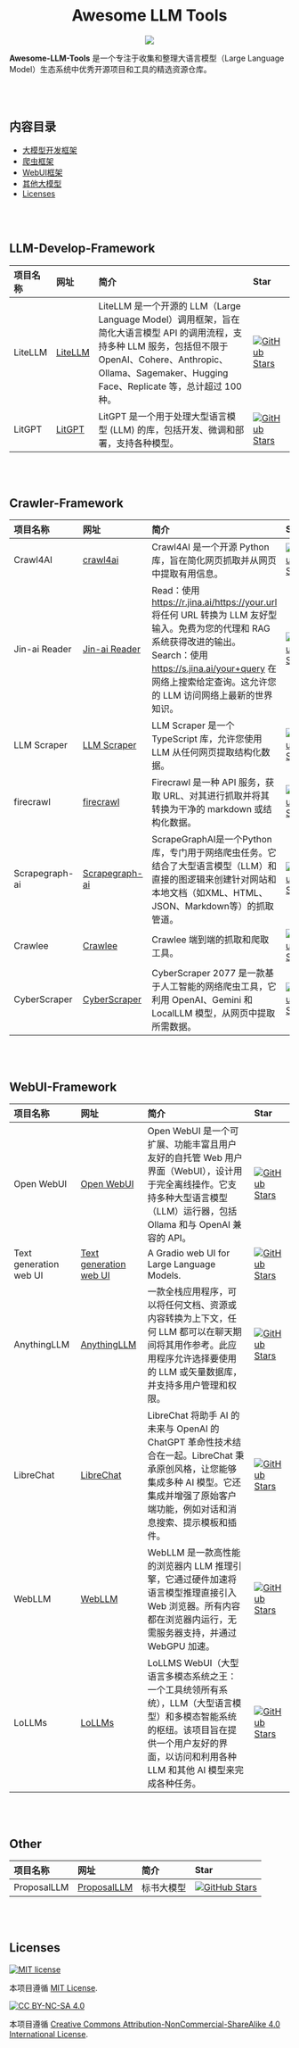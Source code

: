 <div align="center">
    <h1>Awesome LLM Tools</h1>
    <a href="https://awesome.re"><img src="https://awesome.re/badge.svg"/></a>
</div>

**Awesome-LLM-Tools** 是一个专注于收集和整理大语言模型（Large Language Model）生态系统中优秀开源项目和工具的精选资源仓库。
 
<br><br>
## 内容目录

- [大模型开发框架](#LLM-Develop-Framework) 
- [爬虫框架](#Crawler-Framework) 
- [WebUI框架](#WebUI-Framework)
- [其他大模型](#Other)
- [Licenses](#Licenses)

<br><br>
## LLM-Develop-Framework

| 项目名称 | 网址 | 简介 | Star |
| :-- | :-- | :-- | :-- |
| LiteLLM | [LiteLLM](https://github.com/BerriAI/litellm) | LiteLLM 是一个开源的 LLM（Large Language Model）调用框架，旨在简化大语言模型 API 的调用流程，支持多种 LLM 服务，包括但不限于 OpenAI、Cohere、Anthropic、Ollama、Sagemaker、Hugging Face、Replicate 等，总计超过 100 种。 | [![GitHub Stars](https://img.shields.io/github/stars/BerriAI/litellm?style=social)](https://github.com/BerriAI/litellm/stargazers) |
| LitGPT | [LitGPT](https://github.com/Lightning-AI/litgpt) | LitGPT 是一个用于处理大型语言模型 (LLM) 的库，包括开发、微调和部署，支持各种模型。 | [![GitHub Stars](https://img.shields.io/github/stars/Lightning-AI/litgpt?style=social)](https://github.com/Lightning-AI/litgpt/stargazers) |


<br><br>
## Crawler-Framework

| 项目名称 | 网址 | 简介 | Star |
| :-- | :-- | :-- | :-- |
| Crawl4AI | [crawl4ai](https://github.com/unclecode/crawl4ai) | Crawl4AI 是一个开源 Python 库，旨在简化网页抓取并从网页中提取有用信息。 | [![GitHub Stars](https://img.shields.io/github/stars/unclecode/crawl4ai?style=social)](https://github.com/unclecode/crawl4ai/stargazers) |
| Jin-ai Reader | [Jin-ai Reader](https://github.com/jina-ai/reader) | Read：使用 https://r.jina.ai/https://your.url 将任何 URL 转换为 LLM 友好型输入。免费为您的代理和 RAG 系统获得改进的输出。<br> Search：使用 https://s.jina.ai/your+query 在网络上搜索给定查询。这允许您的 LLM 访问网络上最新的世界知识。<br> | [![GitHub Stars](https://img.shields.io/github/stars/jina-ai/reader?style=social)](https://github.com/jina-ai/reader/stargazers) |
| LLM Scraper | [LLM Scraper](https://github.com/mishushakov/llm-scraper) | LLM Scraper 是一个 TypeScript 库，允许您使用 LLM 从任何网页提取结构化数据。 | [![GitHub Stars](https://img.shields.io/github/stars/mishushakov/llm-scraper?style=social)](https://github.com/mishushakov/llm-scraper/stargazers) |
| firecrawl | [firecrawl](https://github.com/mendableai/firecrawl) | Firecrawl 是一种 API 服务，获取 URL、对其进行抓取并将其转换为干净的 markdown 或结构化数据。 | [![GitHub Stars](https://img.shields.io/github/stars/mendableai/firecrawl?style=social)](https://github.com/mendableai/firecrawl/stargazers) |
| Scrapegraph-ai | [Scrapegraph-ai](https://github.com/VinciGit00/Scrapegraph-ai) | ScrapeGraphAI是一个Python库，专门用于网络爬虫任务。它结合了大型语言模型（LLM）和直接的图逻辑来创建针对网站和本地文档（如XML、HTML、JSON、Markdown等）的抓取管道。 | [![GitHub Stars](https://img.shields.io/github/stars/VinciGit00/Scrapegraph-ai?style=social)](https://github.com/VinciGit00/Scrapegraph-ai/stargazers) |
| Crawlee | [Crawlee](https://github.com/apify/crawlee-python) | Crawlee 端到端的抓取和爬取工具。 | [![GitHub Stars](https://img.shields.io/github/stars/apify/crawlee-python?style=social)](https://github.com/apify/crawlee-python/stargazers) |
| CyberScraper | [CyberScraper](https://github.com/itsOwen/CyberScraper-2077) | CyberScraper 2077 是一款基于人工智能的网络爬虫工具，它利用 OpenAI、Gemini 和 LocalLLM 模型，从网页中提取所需数据。 | [![GitHub Stars](https://img.shields.io/github/stars/itsOwen/CyberScraper-2077?style=social)](https://github.com/itsOwen/CyberScraper-2077/stargazers) |


<br><br>
## WebUI-Framework

| 项目名称 | 网址 | 简介 | Star |
| :-- | :-- | :-- | :-- |
| Open WebUI | [Open WebUI](https://github.com/open-webui/open-webui) | Open WebUI 是一个可扩展、功能丰富且用户友好的自托管 Web 用户界面（WebUI），设计用于完全离线操作。它支持多种大型语言模型（LLM）运行器，包括 Ollama 和与 OpenAI 兼容的 API。 | [![GitHub Stars](https://img.shields.io/github/stars/open-webui/open-webui?style=social)](https://github.com/open-webui/open-webui/stargazers) |
| Text generation web UI | [Text generation web UI](https://github.com/oobabooga/text-generation-webui) | A Gradio web UI for Large Language Models. | [![GitHub Stars](https://img.shields.io/github/stars/oobabooga/text-generation-webui?style=social)](https://github.com/oobabooga/text-generation-webui/stargazers) |
| AnythingLLM | [AnythingLLM](https://github.com/Mintplex-Labs/anything-llm) | 一款全栈应用程序，可以将任何文档、资源或内容转换为上下文，任何 LLM 都可以在聊天期间将其用作参考。此应用程序允许选择要使用的 LLM 或矢量数据库，并支持多用户管理和权限。 | [![GitHub Stars](https://img.shields.io/github/stars/Mintplex-Labs/anything-llm?style=social)](https://github.com/Mintplex-Labs/anything-llm/stargazers) |
| LibreChat | [LibreChat](https://github.com/danny-avila/LibreChat) | LibreChat 将助手 AI 的未来与 OpenAI 的 ChatGPT 革命性技术结合在一起。LibreChat 秉承原创风格，让您能够集成多种 AI 模型。它还集成并增强了原始客户端功能，例如对话和消息搜索、提示模板和插件。 | [![GitHub Stars](https://img.shields.io/github/stars/danny-avila/LibreChat?style=social)](https://github.com/danny-avila/LibreChat/stargazers) |
| WebLLM | [WebLLM](https://github.com/mlc-ai/web-llm) | WebLLM 是一款高性能的浏览器内 LLM 推理引擎，它通过硬件加速将语言模型推理直接引入 Web 浏览器。所有内容都在浏览器内运行，无需服务器支持，并通过 WebGPU 加速。 | [![GitHub Stars](https://img.shields.io/github/stars/mlc-ai/web-llm?style=social)](https://github.com/mlc-ai/web-llm/stargazers) |
| LoLLMs | [LoLLMs](https://github.com/ParisNeo/lollms-webui) | LoLLMS WebUI（大型语言多模态系统之王：一个工具统领所有系统），LLM（大型语言模型）和多模态智能系统的枢纽。该项目旨在提供一个用户友好的界面，以访问和利用各种 LLM 和其他 AI 模型来完成各种任务。 | [![GitHub Stars](https://img.shields.io/github/stars/ParisNeo/lollms-webui?style=social)](https://github.com/ParisNeo/lollms-webui/stargazers) |


<br><br>
## Other

| 项目名称 | 网址 | 简介 | Star |
| :-- | :-- | :-- | :-- |
| ProposalLLM | [ProposalLLM](https://github.com/William-GuoWei/ProposalLLM) | 标书大模型 | [![GitHub Stars](https://img.shields.io/github/stars/William-GuoWei/ProposalLLM?style=social)](https://github.com/William-GuoWei/ProposalLLM/stargazers) |

<br><br>
## Licenses

[![MIT license](https://img.shields.io/badge/License-MIT-blue.svg)](https://lbesson.mit-license.org/)

本项目遵循 [MIT License](https://lbesson.mit-license.org/).

[![CC BY-NC-SA 4.0](https://img.shields.io/badge/License-CC%20BY--NC--SA%204.0-lightgrey.svg)](http://creativecommons.org/licenses/by-nc-sa/4.0/)

本项目遵循 [Creative Commons Attribution-NonCommercial-ShareAlike 4.0 International License](http://creativecommons.org/licenses/by-nc-sa/4.0/).
